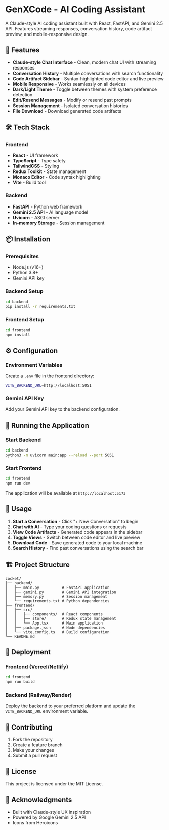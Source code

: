 # GenXCode - AI Coding Assistant

A Claude-style AI coding assistant built with React, FastAPI, and Gemini 2.5 API. Features streaming responses, conversation history, code artifact preview, and mobile-responsive design.

## 🚀 Features

- **Claude-style Chat Interface** - Clean, modern chat UI with streaming responses
- **Conversation History** - Multiple conversations with search functionality
- **Code Artifact Sidebar** - Syntax-highlighted code editor and live preview
- **Mobile Responsive** - Works seamlessly on all devices
- **Dark/Light Theme** - Toggle between themes with system preference detection
- **Edit/Resend Messages** - Modify or resend past prompts
- **Session Management** - Isolated conversation histories
- **File Download** - Download generated code artifacts

## 🛠️ Tech Stack

### Frontend
- **React** - UI framework
- **TypeScript** - Type safety
- **TailwindCSS** - Styling
- **Redux Toolkit** - State management
- **Monaco Editor** - Code syntax highlighting
- **Vite** - Build tool

### Backend
- **FastAPI** - Python web framework
- **Gemini 2.5 API** - AI language model
- **Uvicorn** - ASGI server
- **In-memory Storage** - Session management

## 📦 Installation

### Prerequisites
- Node.js (v16+)
- Python 3.8+
- Gemini API key

### Backend Setup
```bash
cd backend
pip install -r requirements.txt
```

### Frontend Setup
```bash
cd frontend
npm install
```

## ⚙️ Configuration

### Environment Variables
Create a `.env` file in the frontend directory:
```bash
VITE_BACKEND_URL=http://localhost:5051
```

### Gemini API Key
Add your Gemini API key to the backend configuration.

## 🚀 Running the Application

### Start Backend
```bash
cd backend
python3 -m uvicorn main:app --reload --port 5051
```

### Start Frontend
```bash
cd frontend
npm run dev
```

The application will be available at `http://localhost:5173`

## 📱 Usage

1. **Start a Conversation** - Click "+ New Conversation" to begin
2. **Chat with AI** - Type your coding questions or requests
3. **View Code Artifacts** - Generated code appears in the sidebar
4. **Toggle Views** - Switch between code editor and live preview
5. **Download Code** - Save generated code to your local machine
6. **Search History** - Find past conversations using the search bar

## 🏗️ Project Structure

```
zocket/
├── backend/
│   ├── main.py          # FastAPI application
│   ├── gemini.py        # Gemini API integration
│   ├── memory.py        # Session management
│   └── requirements.txt # Python dependencies
├── frontend/
│   ├── src/
│   │   ├── components/  # React components
│   │   ├── store/       # Redux state management
│   │   └── App.tsx      # Main application
│   ├── package.json     # Node dependencies
│   └── vite.config.ts   # Build configuration
└── README.md
```

## 🚀 Deployment

### Frontend (Vercel/Netlify)
```bash
cd frontend
npm run build
```

### Backend (Railway/Render)
Deploy the backend to your preferred platform and update the `VITE_BACKEND_URL` environment variable.

## 🤝 Contributing

1. Fork the repository
2. Create a feature branch
3. Make your changes
4. Submit a pull request

## 📄 License

This project is licensed under the MIT License.

## 🙏 Acknowledgments

- Built with Claude-style UX inspiration
- Powered by Google Gemini 2.5 API
- Icons from Heroicons 